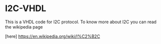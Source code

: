 # I2C-VHDL
This is a VHDL code for I2C protocol. To know more about I2C you can read the wikipedia page 

[here] https://en.wikipedia.org/wiki/I%C2%B2C
